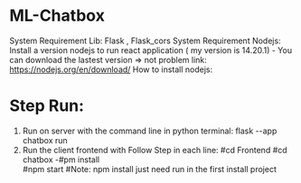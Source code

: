 # ML-Chatbox
System Requirement Lib: Flask , Flask_cors
System Requirement Nodejs: Install a version nodejs to run react application ( my version is 14.20.1) - You can download the lastest version => not problem
link: https://nodejs.org/en/download/
How to install nodejs: 
# Step Run:
1. Run on server with the command line in python terminal: flask --app chatbox run
2. Run the client frontend with Follow Step in each line: 
 #cd Frontend
#cd chatbox
-#pm install    
#npm start
#Note: npm install just need run in the first install project
